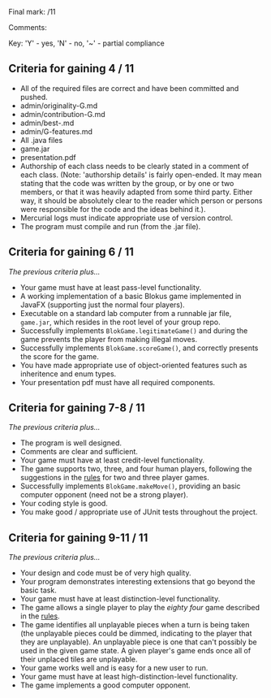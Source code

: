 Final mark:  /11

Comments:



Key:  'Y' - yes, 'N' - no, '~' - partial compliance

## Criteria for gaining 4 / 11

* All of the required files are correct and have been committed and pushed.
 * admin/originality-G.md
 * admin/contribution-G.md
 * admin/best-<uid>.md
 * admin/G-features.md
 * All .java files
 * game.jar
 * presentation.pdf
* Authorship of each class needs to be clearly stated in a comment of each class. (Note: 'authorship details' is fairly open-ended. It may mean stating that the code was written by the group, or by one or two members, or that it was heavily adapted from some third party. Either way, it should be absolutely clear to the reader which person or persons were responsible for the code and the ideas behind it.).
* Mercurial logs must indicate appropriate use of version control.
* The program must compile and run (from the .jar file).

## Criteria for gaining 6 / 11

*The previous criteria plus...*
* Your game must have at least pass-level functionality.
 * A working implementation of a basic Blokus game implemented in JavaFX (supporting just the normal four players).
 * Executable on a standard lab computer from a runnable jar file, `game.jar`, which resides in the root level of your group repo.
 * Successfully implements `BlokGame.legitimateGame()` and during the game prevents the player from making illegal moves.
 * Successfully implements `BlokGame.scoreGame()`, and correctly presents the score for the game.
* You have made appropriate use of object-oriented features such as inheritence and enum types.
* Your presentation pdf must have all required components.

## Criteria for gaining 7-8 / 11

*The previous criteria plus...*
* The program is well designed.
* Comments are clear and sufficient.
* Your game must have at least credit-level functionality.
 * The game supports two, three, and four human players, following the suggestions in the [rules](http://www.boardgamecapital.com/game_rules/blokus.pdf) for two and three player games.
 * Successfully implements `BlokGame.makeMove()`,  providing an basic computer opponent (need not be a strong player).
* Your coding style is good.
* You make good / appropriate use of JUnit tests throughout the project.

## Criteria for gaining 9-11 / 11

*The previous criteria plus...*
* Your design and code must be of very high quality.
* Your program demonstrates interesting extensions that go beyond the basic task.
* Your game must have at least distinction-level functionality.
 * The game allows a single player to play the *eighty four* game described in the [rules](http://www.boardgamecapital.com/game_rules/blokus.pdf).
 * The game identifies all unplayable pieces when a turn is being taken (the unplayable pieces could be dimmed, indicating to the player that they are unplayable).  An unplayable piece is one that can't possibly be used in the given game state.   A given player's game ends once all of their unplaced tiles are unplayable.
* Your game works well and is easy for a new user to run.
* Your game must have at least high-distinction-level functionality.
 * The game implements a good computer opponent.

